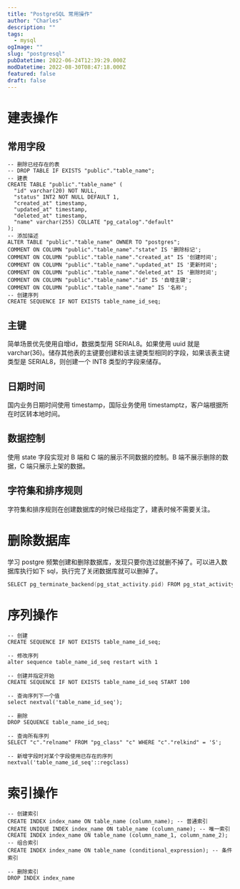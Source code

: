 ```yaml
---
title: "PostgreSQL 常用操作"
author: "Charles"
description: ""
tags:
  - mysql
ogImage: ""
slug: "postgresql"
pubDatetime: 2022-06-24T12:39:29.000Z
modDatetime: 2022-08-30T08:47:18.000Z
featured: false
draft: false
---
```


# 建表操作

## 常用字段

```plsql
-- 删除已经存在的表
-- DROP TABLE IF EXISTS "public"."table_name";
-- 建表
CREATE TABLE "public"."table_name" (
  "id" varchar(20) NOT NULL,
  "status" INT2 NOT NULL DEFAULT 1,
  "created_at" timestamp,
  "updated_at" timestamp,
  "deleted_at" timestamp,
  "name" varchar(255) COLLATE "pg_catalog"."default"
);
-- 添加描述
ALTER TABLE "public"."table_name" OWNER TO "postgres";
COMMENT ON COLUMN "public"."table_name"."state" IS '删除标记';
COMMENT ON COLUMN "public"."table_name"."created_at" IS '创建时间';
COMMENT ON COLUMN "public"."table_name"."updated_at" IS '更新时间';
COMMENT ON COLUMN "public"."table_name"."deleted_at" IS '删除时间';
COMMENT ON COLUMN "public"."table_name"."id" IS '自增主键';
COMMENT ON COLUMN "public"."table_name"."name" IS '名称';
-- 创建序列
CREATE SEQUENCE IF NOT EXISTS table_name_id_seq;
```

## 主键

简单场景优先使用自增id，数据类型用 SERIAL8。如果使用 uuid 就是 varchar(36)。储存其他表的主键要创建和该主键类型相同的字段，如果该表主键类型是 SERIAL8，则创建一个 INT8 类型的字段来储存。

## 日期时间

国内业务日期时间使用 timestamp，国际业务使用 timestamptz，客户端根据所在时区转本地时间。

## 数据控制

使用 state 字段实现对 B 端和 C 端的展示不同数据的控制。B 端不展示删除的数据，C 端只展示上架的数据。

## 字符集和排序规则

字符集和排序规则在创建数据库的时候已经指定了，建表时候不需要关注。

# 删除数据库

学习 postgre 频繁创建和删除数据库，发现只要你连过就删不掉了。可以进入数据库执行如下 sql，执行完了关闭数据库就可以删掉了。

```go
SELECT pg_terminate_backend(pg_stat_activity.pid) FROM pg_stat_activity WHERE datname='数据库名' AND pid<>pg_backend_pid();
```

# 序列操作

```plsql
-- 创建
CREATE SEQUENCE IF NOT EXISTS table_name_id_seq;

-- 修改序列
alter sequence table_name_id_seq restart with 1

-- 创建并指定开始
CREATE SEQUENCE IF NOT EXISTS table_name_id_seq START 100

-- 查询序列下一个值
select nextval('table_name_id_seq');

-- 删除
DROP SEQUENCE table_name_id_seq;

-- 查询所有序列
SELECT "c"."relname" FROM "pg_class" "c" WHERE "c"."relkind" = 'S';

-- 新增字段时对某个字段使用已存在的序列
nextval('table_name_id_seq'::regclass)
```

# 索引操作

```plsql
-- 创建索引
CREATE INDEX index_name ON table_name (column_name); -- 普通索引
CREATE UNIQUE INDEX index_name ON table_name (column_name); -- 唯一索引
CREATE INDEX index_name ON table_name (column_name_1, column_name_2); -- 组合索引
CREATE INDEX index_name ON table_name (conditional_expression); -- 条件索引

-- 删除索引
DROP INDEX index_name
```
